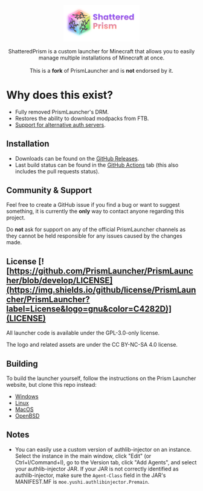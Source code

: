 <p align="center">
<picture>
  <source media="(prefers-color-scheme: dark)" srcset="/program_info/shatteredprism-header.svg">
  <source media="(prefers-color-scheme: light)" srcset="/program_info/shatteredprism-header.svg">
  <img alt="ShatteredPrism" src="/program_info/shatteredprism-header.svg" width="40%">
</picture>
</p>

<p align="center">
  ShatteredPrism is a custom launcher for Minecraft that allows you to easily manage multiple installations of Minecraft at once.<br />
  <br />This is a <b>fork</b> of PrismLauncher and is <b>not</b> endorsed by it.
</p>

# Why does this exist?

- Fully removed PrismLauncher's DRM.
- Restores the ability to download modpacks from FTB.
- [Support for alternative auth servers](doc/alternative-auth-servers.md).


## Installation

- Downloads can be found on the [GitHub Releases](https://github.com/LunaisLazier/ShatteredPrism/releases).
- Last build status can be found in the [GitHub Actions](https://github.com/LunaisLazier/ShatteredPrism/actions) tab (this also includes the pull requests status).

## Community & Support

Feel free to create a GitHub issue if you find a bug or want to suggest something, it is currently the **only** way to contact anyone regarding this project.

Do **not** ask for support on any of the official PrismLauncher channels as they cannot be held responsible for any issues caused by the changes made.


## License [![https://github.com/PrismLauncher/PrismLauncher/blob/develop/LICENSE](https://img.shields.io/github/license/PrismLauncher/PrismLauncher?label=License&logo=gnu&color=C4282D)](LICENSE)

All launcher code is available under the GPL-3.0-only license.

The logo and related assets are under the CC BY-NC-SA 4.0 license.

## Building

To build the launcher yourself, follow the instructions on the Prism Launcher website, but clone this repo instead:

- [Windows](https://prismlauncher.org/wiki/development/build-instructions/windows/)
- [Linux](https://prismlauncher.org/wiki/development/build-instructions/linux/)
- [MacOS](https://prismlauncher.org/wiki/development/build-instructions/macos/)
- [OpenBSD](https://prismlauncher.org/wiki/development/build-instructions/openbsd/)

## Notes

- You can easily use a custom version of authlib-injector on an instance. Select the instance in the main window, click "Edit" (or Ctrl+I/Command+I), go to the Version tab, click "Add Agents", and select your authlib-injector JAR. If your JAR is not correctly identified as authlib-injector, make sure the `Agent-Class` field in the JAR's MANIFEST.MF is `moe.yushi.authlibinjector.Premain`.
